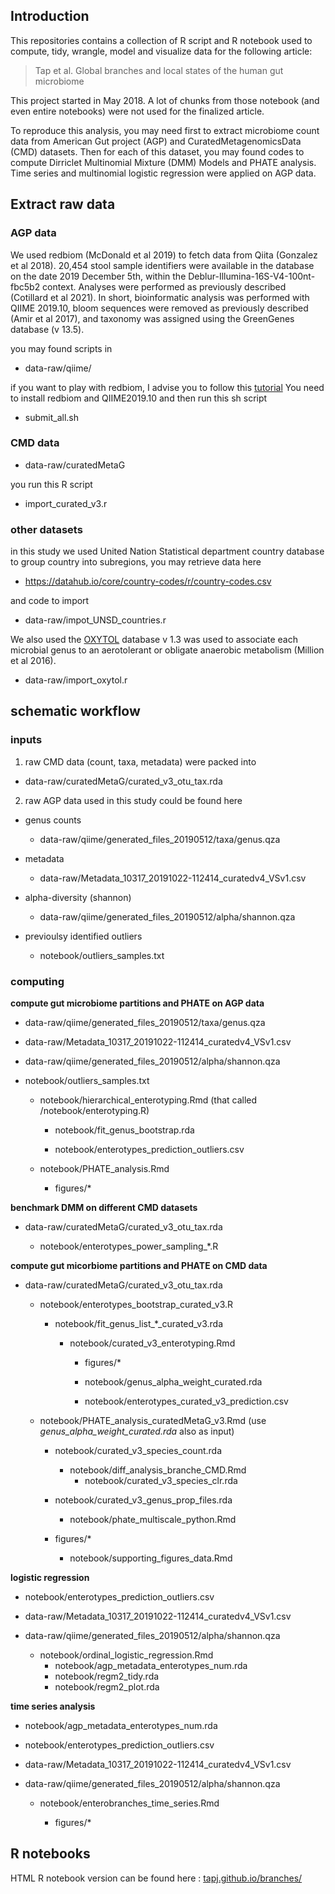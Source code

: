 ## Introduction

This repositories contains a collection of R script and R notebook used to compute, tidy, wrangle, model and visualize data for the following article:

>Tap et al. Global branches and local states of the human gut microbiome


This project started in May 2018. A lot of chunks from those notebook (and even entire notebooks) were not used for the finalized article.

To reproduce this analysis, you may need first to extract microbiome count data from American Gut project (AGP) and CuratedMetagenomicsData (CMD) datasets.
Then for each of this dataset, you may found codes to compute Dirriclet Multinomial Mixture (DMM) Models and PHATE analysis. Time series and multinomial logistic  regression were applied on AGP data.



## Extract raw data

### AGP data


We used redbiom (McDonald et al 2019) to fetch data from Qiita (Gonzalez et al 2018). 20,454 stool sample identifiers were available in the database on the date 2019 December 5th, within the Deblur-Illumina-16S-V4-100nt-fbc5b2 context. Analyses were performed as previously described (Cotillard et al 2021). In short, bioinformatic analysis was performed with QIIME 2019.10, bloom sequences were removed as previously described (Amir et al 2017), and taxonomy was assigned using the GreenGenes database (v 13.5).

you may found scripts in

* data-raw/qiime/

if you want to play with redbiom, I advise you to follow this [tutorial](https://forum.qiime2.org/t/querying-for-public-microbiome-data-in-qiita-using-redbiom/4653)
You need to install redbiom and QIIME2019.10 and then run this sh script 

* submit_all.sh



### CMD data

* data-raw/curatedMetaG

you run this R script

* import_curated_v3.r



### other datasets


in this study we used United Nation Statistical department country database to group country into subregions, you may retrieve data here

* https://datahub.io/core/country-codes/r/country-codes.csv

and code to import

* data-raw/impot_UNSD_countries.r



We also used the [OXYTOL](https://www.mediterranee-infection.com/wp-content/uploads/2020/05/OXYTOL-1.3.xlsx) database v 1.3 was used to associate each microbial genus to an aerotolerant or obligate anaerobic metabolism (Million et al 2016).

* data-raw/import_oxytol.r




## schematic workflow


### inputs

1. raw CMD data (count, taxa, metadata) were packed into

* data-raw/curatedMetaG/curated_v3_otu_tax.rda

2. raw AGP data used in this study could be found here

* genus counts

  * data-raw/qiime/generated_files_20190512/taxa/genus.qza

* metadata

  * data-raw/Metadata_10317_20191022-112414_curatedv4_VSv1.csv


* alpha-diversity (shannon)

  * data-raw/qiime/generated_files_20190512/alpha/shannon.qza

* previoulsy identified outliers

  * notebook/outliers_samples.txt





### computing


**compute gut microbiome partitions and PHATE on AGP data**

* data-raw/qiime/generated_files_20190512/taxa/genus.qza

* data-raw/Metadata_10317_20191022-112414_curatedv4_VSv1.csv

*  data-raw/qiime/generated_files_20190512/alpha/shannon.qza

* notebook/outliers_samples.txt

  * notebook/hierarchical_enterotyping.Rmd (that called /notebook/enterotyping.R)
  
    * notebook/fit_genus_bootstrap.rda
    
    * notebook/enterotypes_prediction_outliers.csv
    
  * notebook/PHATE_analysis.Rmd
    
    * figures/*
    
**benchmark DMM on different CMD datasets**
    
* data-raw/curatedMetaG/curated_v3_otu_tax.rda

  * notebook/enterotypes_power_sampling_*.R 
    

**compute gut micorbiome partitions and PHATE on CMD data**

* data-raw/curatedMetaG/curated_v3_otu_tax.rda

  * notebook/enterotypes_bootstrap_curated_v3.R
    
    * notebook/fit_genus_list_*_curated_v3.rda
      
      * notebook/curated_v3_enterotyping.Rmd
      
        * figures/*
        
        * notebook/genus_alpha_weight_curated.rda
        
        * notebook/enterotypes_curated_v3_prediction.csv
        
  * notebook/PHATE_analysis_curatedMetaG_v3.Rmd (use *genus_alpha_weight_curated.rda* also as input)
  
    * notebook/curated_v3_species_count.rda
      * notebook/diff_analysis_branche_CMD.Rmd
        * notebook/curated_v3_species_clr.rda
        
    * notebook/curated_v3_genus_prop_files.rda
      * notebook/phate_multiscale_python.Rmd
      
    * figures/*
      * notebook/supporting_figures_data.Rmd

**logistic regression**

* notebook/enterotypes_prediction_outliers.csv
* data-raw/Metadata_10317_20191022-112414_curatedv4_VSv1.csv
* data-raw/qiime/generated_files_20190512/alpha/shannon.qza

  * notebook/ordinal_logistic_regression.Rmd
    * notebook/agp_metadata_enterotypes_num.rda
    * notebook/regm2_tidy.rda
    * notebook/regm2_plot.rda
      

**time series analysis**

* notebook/agp_metadata_enterotypes_num.rda
* notebook/enterotypes_prediction_outliers.csv
* data-raw/Metadata_10317_20191022-112414_curatedv4_VSv1.csv
* data-raw/qiime/generated_files_20190512/alpha/shannon.qza

  * notebook/enterobranches_time_series.Rmd
    
    * figures/*

      
      
      
      
      
## R notebooks

HTML R notebook  version can be found here : [tapj.github.io/branches/](tapj.github.io/branches/)

























